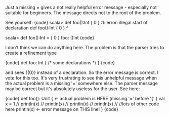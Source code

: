Just a missing = gives a not really helpful error message - especially not suitable for beginners. The message directs not to the root of the problem.

See yourself:
{code}
scala> def foo():Int { 0 }
<console>:1: error: illegal start of declaration
       def foo():Int { 0 }
                       ^

scala> def foo():Int = { 0 }
foo: ()Int
{code}

I don't think we can do anything here. The problem is that the parser tries to create a refinement type

{code}
def foo: Int { /* some declarations */ }
{code}

and sees {{0}} instead of a declaration. So the error message is correct.
I vote for this too. It's very frustrating to see this unhelpful message when the actual problem is a missing '=' somewhere else. The parser message may be correct but it's absolutely useless for the user. See here:

{code}
def foo(): Unit { <- actual problem is HERE (missing '=' before '{' )
 val x = 1  //
 println(x) //
 println(x) //
 println(x) //
 println(x) //
 //lots of other code here
 println(x) <- error message on THIS line!
}
{code}


  
